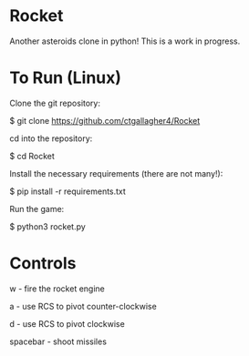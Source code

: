 # Rocket
Another asteroids clone in python! This is a work in progress.

# To Run (Linux)

Clone the git repository:

$ git clone https://github.com/ctgallagher4/Rocket

cd into the repository:

$ cd Rocket

Install the necessary requirements (there are not many!):

$ pip install -r requirements.txt

Run the game:

$ python3 rocket.py

# Controls

w - fire the rocket engine

a - use RCS to pivot counter-clockwise

d - use RCS to pivot clockwise

spacebar - shoot missiles